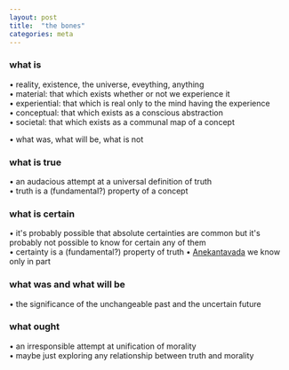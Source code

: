 ```yaml
---
layout: post
title:  "the bones"
categories: meta
---
```


### what is
• reality, existence, the universe, eveything, anything  
• material: that which exists whether or not we experience it  
• experiential: that which is real only to the mind having the experience  
• conceptual: that which exists as a conscious abstraction  
• societal: that which exists as a communal map of a concept  
  
• what was, what will be, what is not


### what is true
• an audacious attempt at a universal definition of truth  
• truth is a (fundamental?) property of a concept


### what is certain
• it's probably possible that absolute certainties are common but it's probably not possible to know for certain any of them  
• certainty is a (fundamental?) property of truth
• [Anekantavada](https://en.wikipedia.org/wiki/Anekantavada) we know only in part
  

### what was and what will be
• the significance of the unchangeable past and the uncertain future


### what ought
• an irresponsible attempt at unification of morality  
• maybe just exploring any relationship between truth and morality
    
  
